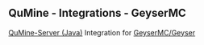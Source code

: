 QuMine - Integrations - GeyserMC
---

[QuMine-Server (Java)](https://github.com/qumine/qumine-server-java) Integration for [GeyserMC/Geyser](https://github.com/GeyserMC/Geyser)
